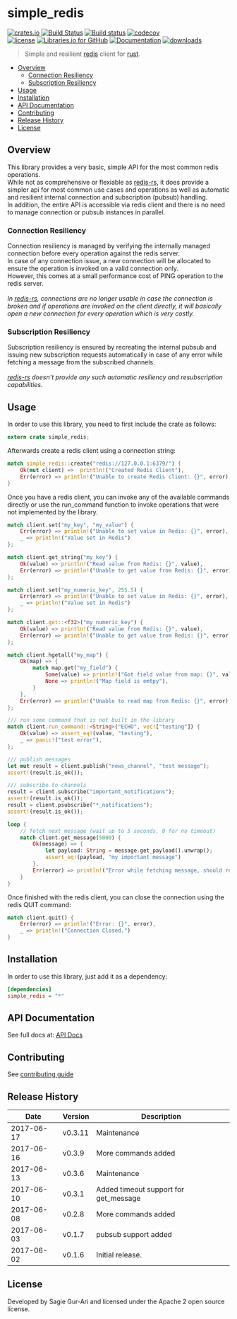# simple_redis

[![crates.io](https://img.shields.io/crates/v/simple_redis.svg)](https://crates.io/crates/simple_redis) [![Build Status](https://travis-ci.org/sagiegurari/simple_redis.svg)](http://travis-ci.org/sagiegurari/simple_redis) [![Build status](https://ci.appveyor.com/api/projects/status/knyrs33tyjqgt06u?svg=true)](https://ci.appveyor.com/project/sagiegurari/simple-redis) [![codecov](https://codecov.io/gh/sagiegurari/simple_redis/branch/master/graph/badge.svg)](https://codecov.io/gh/sagiegurari/simple_redis)<br>
[![license](https://img.shields.io/crates/l/simple_redis.svg)](https://github.com/sagiegurari/simple_redis/blob/master/LICENSE) [![Libraries.io for GitHub](https://img.shields.io/librariesio/github/sagiegurari/simple_redis.svg)](https://libraries.io/cargo/simple_redis) [![Documentation](https://docs.rs/simple_redis/badge.svg)](https://docs.rs/crate/simple_redis/) [![downloads](https://img.shields.io/crates/d/simple_redis.svg)](https://crates.io/crates/simple_redis)

> Simple and resilient [redis](https://redis.io/) client for [rust](https://www.rust-lang.org/).

* [Overview](#overview)
    * [Connection Resiliency](#overview-connection)
    * [Subscription Resiliency](#overview-subscription)
* [Usage](#usage)
* [Installation](#installation)
* [API Documentation](https://sagiegurari.github.io/simple_redis/)
* [Contributing](.github/CONTRIBUTING.md)
* [Release History](#history)
* [License](#license)

<a name="overview"></a>
## Overview
This library provides a very basic, simple API for the most common redis operations.<br>
While not as comprehensive or flexiable as [redis-rs](https://crates.io/crates/redis),
it does provide a simpler api for most common use cases and operations as well as automatic and resilient internal connection
and subscription (pubsub) handling.<br>
In addition, the entire API is accessible via redis client and there is no need to manage connection or pubsub instances in parallel.<br>

<a name="overview-connection"></a>
### Connection Resiliency
Connection resiliency is managed by verifying the internally managed connection before every operation against the redis server.<br>
In case of any connection issue, a new connection will be allocated to ensure the operation is invoked on a valid
connection only.<br>
However, this comes at a small performance cost of PING operation to the redis server.<br>
<br>
*In [redis-rs](https://crates.io/crates/redis), connections are no longer usable in case the connection is broken and if operations are invoked
on the client directly, it will basically open a new connection for every operation which is very costly.*

<a name="overview-subscription"></a>
### Subscription Resiliency
Subscription resiliency is ensured by recreating the internal pubsub and issuing new subscription requests
automatically in case of any error while fetching a message from the subscribed channels.<br>
<br>
*[redis-rs](https://crates.io/crates/redis) doesn't provide any such automatic resiliency and resubscription capabilities.*

<a name="usage"></a>
## Usage
In order to use this library, you need to first include the crate as follows:

````rust
extern crate simple_redis;
````

Afterwards create a redis client using a connection string:

````rust
match simple_redis::create("redis://127.0.0.1:6379/") {
    Ok(mut client) =>  println!("Created Redis Client"),
    Err(error) => println!("Unable to create Redis client: {}", error)
}
````

Once you have a redis client, you can invoke any of the available commands directly or use the run_command function to invoke operations that were not implemented by the library.

````rust
match client.set("my_key", "my_value") {
    Err(error) => println!("Unable to set value in Redis: {}", error),
    _ => println!("Value set in Redis")
};

match client.get_string("my_key") {
    Ok(value) => println!("Read value from Redis: {}", value),
    Err(error) => println!("Unable to get value from Redis: {}", error)
};

match client.set("my_numeric_key", 255.5) {
    Err(error) => println!("Unable to set value in Redis: {}", error),
    _ => println!("Value set in Redis")
};

match client.get::<f32>("my_numeric_key") {
    Ok(value) => println!("Read value from Redis: {}", value),
    Err(error) => println!("Unable to get value from Redis: {}", error)
};

match client.hgetall("my_map") {
    Ok(map) => {
        match map.get("my_field") {
            Some(value) => println!("Got field value from map: {}", value),
            None => println!("Map field is emtpy"),
        }
    },
    Err(error) => println!("Unable to read map from Redis: {}", error),
};

/// run some command that is not built in the library
match client.run_command::<String>("ECHO", vec!["testing"]) {
    Ok(value) => assert_eq!(value, "testing"),
    _ => panic!("test error"),
};

/// publish messages
let mut result = client.publish("news_channel", "test message");
assert!(result.is_ok());

/// subscribe to channels
result = client.subscribe("important_notifications");
assert!(result.is_ok());
result = client.psubscribe("*_notifications");
assert!(result.is_ok());

loop {
    // fetch next message (wait up to 5 seconds, 0 for no timeout)
    match client.get_message(5000) {
        Ok(message) => {
            let payload: String = message.get_payload().unwrap();
            assert_eq!(payload, "my important message")
        },
        Err(error) => println!("Error while fetching message, should retry again, info: {}", error),
    }
}
````

Once finished with the redis client, you can close the connection using the redis QUIT command:

````rust
match client.quit() {
    Err(error) => println!("Error: {}", error),
    _ => println!("Connection Closed.")
}
````

<a name="installation"></a>
## Installation
In order to use this library, just add it as a dependency:

```ini
[dependencies]
simple_redis = "*"
```

## API Documentation
See full docs at: [API Docs](https://sagiegurari.github.io/simple_redis/)

## Contributing
See [contributing guide](.github/CONTRIBUTING.md)

<a name="history"></a>
## Release History

| Date        | Version | Description |
| ----------- | ------- | ----------- |
| 2017-06-17  | v0.3.11 | Maintenance |
| 2017-06-16  | v0.3.9  | More commands added |
| 2017-06-13  | v0.3.6  | Maintenance |
| 2017-06-10  | v0.3.1  | Added timeout support for get_message |
| 2017-06-08  | v0.2.8  | More commands added |
| 2017-06-03  | v0.1.7  | pubsub support added |
| 2017-06-02  | v0.1.6  | Initial release. |

<a name="license"></a>
## License
Developed by Sagie Gur-Ari and licensed under the Apache 2 open source license.